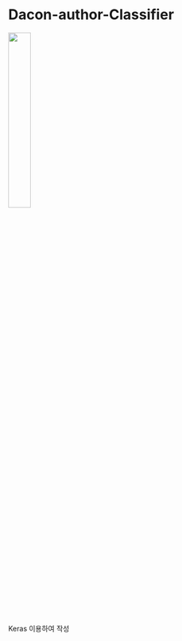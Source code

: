 # Dacon-author-Classifier

<img width="30%" src="https://user-images.githubusercontent.com/48801180/208289671-79475691-3a69-4458-bd65-9188937fa5a1.png"/>

Keras 이용하여 작성
